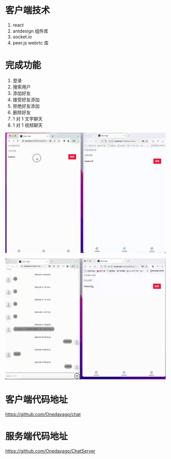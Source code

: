 
# 客户端技术
1. react
2. antdesign 组件库
3. socket.io
4. peer.js webrtc 库


# 完成功能

1. 登录
2. 搜索用户
3. 添加好友
4. 接受好友添加
5. 拒绝好友添加
6. 删除好友
7. 1 对 1 文字聊天
8. 1 对 1 视频聊天

![输入图片说明](1663493717725.gif)

![输入图片说明](1663493735580.gif)

# 客户端代码地址
https://github.com/Onedayago/chat
# 服务端代码地址
https://github.com/Onedayago/ChatServer




